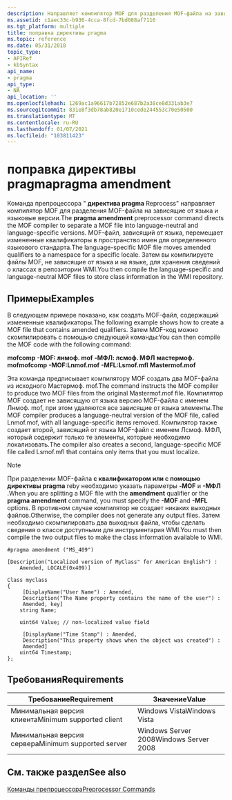 ```yaml
---
description: Направляет компилятор MOF для разделения MOF-файла на зависящие от языка и языковые версии.
ms.assetid: c1aec33c-b936-4cca-8fcd-7bd088af7116
ms.tgt_platform: multiple
title: поправка директивы pragma
ms.topic: reference
ms.date: 05/31/2018
topic_type:
- APIRef
- kbSyntax
api_name:
- pragma
api_type:
- NA
api_location: ''
ms.openlocfilehash: 1269ac1a96617b72852e687b2a38ce8d331ab3e7
ms.sourcegitcommit: 831e8f3db78ab820e1710cede244553c70e50500
ms.translationtype: MT
ms.contentlocale: ru-RU
ms.lasthandoff: 01/07/2021
ms.locfileid: "103811423"
---
```

# <a name="pragma-amendment"></a><span data-ttu-id="42cba-103">поправка директивы pragma</span><span class="sxs-lookup"><span data-stu-id="42cba-103">pragma amendment</span></span>

<span data-ttu-id="42cba-104">Команда препроцессора " **директива pragma** Reprocess" направляет компилятор MOF для разделения MOF-файла на зависящие от языка и языковые версии.</span><span class="sxs-lookup"><span data-stu-id="42cba-104">The **pragma amendment** preprocessor command directs the MOF compiler to separate a MOF file into language-neutral and language-specific versions.</span></span> <span data-ttu-id="42cba-105">MOF-файл, зависящий от языка, перемещает измененные квалификаторы в пространство имен для определенного языкового стандарта.</span><span class="sxs-lookup"><span data-stu-id="42cba-105">The language-specific MOF file moves amended qualifiers to a namespace for a specific locale.</span></span> <span data-ttu-id="42cba-106">Затем вы компилируете файлы MOF, не зависящие от языка и на языке, для хранения сведений о классах в репозитории WMI.</span><span class="sxs-lookup"><span data-stu-id="42cba-106">You then compile the language-specific and language-neutral MOF files to store class information in the WMI repository.</span></span>

## <a name="examples"></a><span data-ttu-id="42cba-107">Примеры</span><span class="sxs-lookup"><span data-stu-id="42cba-107">Examples</span></span>

<span data-ttu-id="42cba-108">В следующем примере показано, как создать MOF-файл, содержащий измененные квалификаторы.</span><span class="sxs-lookup"><span data-stu-id="42cba-108">The following example shows how to create a MOF file that contains amended qualifiers.</span></span> <span data-ttu-id="42cba-109">Затем MOF-код можно скомпилировать с помощью следующей команды:</span><span class="sxs-lookup"><span data-stu-id="42cba-109">You can then compile the MOF code with the following command:</span></span>

<span data-ttu-id="42cba-110">**mofcomp** **-MOF: лнмоф. mof** **-МФЛ: лсмоф. МФЛ** **мастермоф. mof**</span><span class="sxs-lookup"><span data-stu-id="42cba-110">**mofcomp** **-MOF:Lnmof.mof** **-MFL:Lsmof.mfl** **Mastermof.mof**</span></span>

<span data-ttu-id="42cba-111">Эта команда предписывает компилятору MOF создать два MOF-файла из исходного Мастермоф. mof.</span><span class="sxs-lookup"><span data-stu-id="42cba-111">The command instructs the MOF compiler to produce two MOF files from the original Mastermof.mof file.</span></span> <span data-ttu-id="42cba-112">Компилятор MOF создает не зависящую от языка версию MOF-файла с именем Лнмоф. mof, при этом удаляются все зависящие от языка элементы.</span><span class="sxs-lookup"><span data-stu-id="42cba-112">The MOF compiler produces a language-neutral version of the MOF file, called Lnmof.mof, with all language-specific items removed.</span></span> <span data-ttu-id="42cba-113">Компилятор также создает второй, зависящий от языка MOF-файл с именем Лсмоф. МФЛ, который содержит только те элементы, которые необходимо локализовать.</span><span class="sxs-lookup"><span data-stu-id="42cba-113">The compiler also creates a second, language-specific MOF file called Lsmof.mfl that contains only items that you must localize.</span></span>

> [!Note]  
> <span data-ttu-id="42cba-114">При разделении MOF-файла **с квалификатором или с помощью** **директивы pragma** reby необходимо указать параметры **-MOF** и **-МФЛ** .</span><span class="sxs-lookup"><span data-stu-id="42cba-114">When you are splitting a MOF file with the **amendment** qualifier or the **pragma amendment** command, you must specify the **-MOF** and **-MFL** options.</span></span> <span data-ttu-id="42cba-115">В противном случае компилятор не создает никаких выходных файлов.</span><span class="sxs-lookup"><span data-stu-id="42cba-115">Otherwise, the compiler does not generate any output files.</span></span> <span data-ttu-id="42cba-116">Затем необходимо скомпилировать два выходных файла, чтобы сделать сведения о классе доступными для инструментария WMI.</span><span class="sxs-lookup"><span data-stu-id="42cba-116">You must then compile the two output files to make the class information available to WMI.</span></span>

 


```mof
#pragma amendment ("MS_409")

[Description("Localized version of MyClass" for American English") :
    Amended, LOCALE(0x409)] 

Class myclass
{
     [DisplayName("User Name") : Amended,
     Description("The Name property contains the name of the user") : 
     Amended, key]
    string Name;

    uint64 Value; // non-localized value field

     [DisplayName("Time Stamp") : Amended,
     Description("This property shows when the object was created") : 
     Amended] 
    uint64 Timestamp;
};
```



## <a name="requirements"></a><span data-ttu-id="42cba-117">Требования</span><span class="sxs-lookup"><span data-stu-id="42cba-117">Requirements</span></span>



| <span data-ttu-id="42cba-118">Требование</span><span class="sxs-lookup"><span data-stu-id="42cba-118">Requirement</span></span> | <span data-ttu-id="42cba-119">Значение</span><span class="sxs-lookup"><span data-stu-id="42cba-119">Value</span></span> |
|-------------------------------------|--------------------------------|
| <span data-ttu-id="42cba-120">Минимальная версия клиента</span><span class="sxs-lookup"><span data-stu-id="42cba-120">Minimum supported client</span></span><br/> | <span data-ttu-id="42cba-121">Windows Vista</span><span class="sxs-lookup"><span data-stu-id="42cba-121">Windows Vista</span></span><br/>       |
| <span data-ttu-id="42cba-122">Минимальная версия сервера</span><span class="sxs-lookup"><span data-stu-id="42cba-122">Minimum supported server</span></span><br/> | <span data-ttu-id="42cba-123">Windows Server 2008</span><span class="sxs-lookup"><span data-stu-id="42cba-123">Windows Server 2008</span></span><br/> |



## <a name="see-also"></a><span data-ttu-id="42cba-124">См. также раздел</span><span class="sxs-lookup"><span data-stu-id="42cba-124">See also</span></span>

<dl> <dt>

[<span data-ttu-id="42cba-125">Команды препроцессора</span><span class="sxs-lookup"><span data-stu-id="42cba-125">Preprocessor Commands</span></span>](preprocessor-commands.md)
</dt> </dl>

 

 





